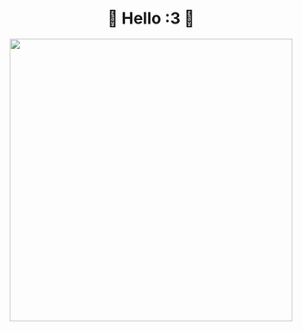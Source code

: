 <h1 align="center">🌈 Hello :3 💜</h1>



<div id="header" align="center">
  <img src="https://user-images.githubusercontent.com/123602100/222064086-aeb118e6-66d9-47fa-bf5c-dfaf2987a021.gif" width="500"/>
</div>
